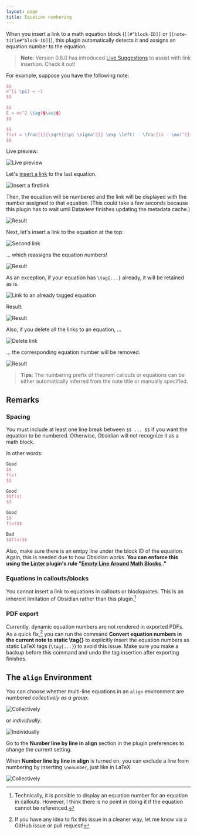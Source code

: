 ```yaml
---
layout: page
title: Equation numbering
---
```


When you insert a link to a math equation block (`[[#^block-ID]]` or `[[note-title#^block-ID]]`), this plugin automatically detects it and assigns an equation number to the equation.

> **Note**: Version 0.6.0 has introduced [Live Suggestions](suggest) to assist with link insertion. Check it out!

For example, suppose you have the following note:

```latex
$$
e^{i \pi} = -1
$$

$$
E = mc^2 \tag{$\ast$}
$$

$$
f(x) = \frac{1}{\sqrt{2\pi \sigma^2}} \exp \left( - \frac{(x - \mu)^2}{2 \sigma^2} \right)
$$
```

Live preview:

![Live preview](fig/equation_number_0.png)

Let's [insert a link](https://help.obsidian.md/Linking+notes+and+files/Internal+links#Link+to+a+block+in+a+note) to the last equation.

![Insert a firstlink](fig/equation_number_1.png)

Then, the equation will be numbered and the link will be displayed with the number assigned to that equation.
(This could take a few seconds because this plugin has to wait until Dataview finishes updating the metadata cache.)

![Result](fig/equation_number_2.png)

Next, let's insert a link to the equation at the top:

![Second link](fig/equation_number_3.png)

... which reassigns the equation numbers!

![Result](fig/equation_number_4.png)

As an exception, if your equation has `\tag{...}` already, it will be retained as is.

![Link to an already tagged equation](fig/equation_number_5.png)

Result:

![Result](fig/equation_number_6.png)

Also, if you delete all the links to an equation, ...

![Delete link](fig/equation_number_7.png)

... the corresponding equation number will be removed.

![Result](fig/equation_number_8.png)

> **Tips**: The numbering prefix of theorem callouts or equations can be either automatically inferred from the note title or manually specified.

## Remarks

### Spacing

You must include at least one line break between `$$ ... $$` if you want the equation to be numbered.
Otherwise, Obsidian will not recognize it as a math block.

In other words: 
```latex
Good
$$
f(x)
$$

Good
$$f(x)
$$

Good
$$
f(x)$$

Bad
$$f(x)$$
```

Also, make sure there is an emtpy line under the block ID of the equation. Again, this is needed due to how Obsidian works. **You can enforce this using the [Linter](obsidian://show-plugin?id=obsidian-linter) plugin's rule "[Empty Line Around Math Blocks
](https://platers.github.io/obsidian-linter/settings/spacing-rules/#empty-line-around-math-blocks)."**

### Equations in callouts/blocks

You cannot insert a link to equations in callouts or blockquotes. 
This is an inherent limitation of Obsidian rather than this plugin.[^1]

[^1]: Technically, it is possible to display an equation number for an equation in callouts. However, I think there is no point in doing it if the equation cannot be referenced.

### PDF export

Currently, dynamic equation numbers are not rendered in exported PDFs.
As a quick fix,[^2] you can run the command **Convert equation numbers in the current note to static \\tag{}** to explicitly insert the equation numbers as static LaTeX tags (`\tag{...}`) to avoid this issue.
Make sure you make a backup before this command and undo the tag insertion after exporting finishes.

[^2]: If you have any idea to fix this issue in a cleaner way, let me know via a GitHub issue or pull request!

## The `align` Environment

You can choose whether multi-line equations in an `align` environment are numbered _collectively as a group_:

![Collectively](fig/equation_number_align_0.png)

or _individually_.

![Individually](fig/equation_number_align_1.png)

Go to the **Number line by line in align** section in the plugin preferences to change the current setting.

When **Number line by line in align** is turned on, you can exclude a line from numbering by inserting `\nonumber`, just like in LaTeX.

![Collectively](fig/equation_number_align_2.png)
